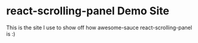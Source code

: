 # react-scrolling-panel Demo Site

This is the site I use to show off how awesome-sauce react-scrolling-panel is :)
